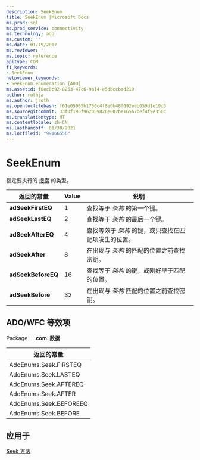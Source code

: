```yaml
---
description: SeekEnum
title: SeekEnum |Microsoft Docs
ms.prod: sql
ms.prod_service: connectivity
ms.technology: ado
ms.custom: ''
ms.date: 01/19/2017
ms.reviewer: ''
ms.topic: reference
apitype: COM
f1_keywords:
- SeekEnum
helpviewer_keywords:
- SeekEnum enumeration [ADO]
ms.assetid: f0ec0c92-8253-47c6-9a14-e5dbccbad219
author: rothja
ms.author: jroth
ms.openlocfilehash: f61e05965b1750c4f8e6b48f092eeb059d1e19d3
ms.sourcegitcommit: 33f0f190f962059826e002be165a2bef4f9e350c
ms.translationtype: MT
ms.contentlocale: zh-CN
ms.lasthandoff: 01/30/2021
ms.locfileid: "99166556"
---
```

# <a name="seekenum"></a>SeekEnum
指定要执行的 [搜索](./seek-method.md) 的类型。  
  
|返回的常量|Value|说明|  
|--------------|-----------|-----------------|  
|**adSeekFirstEQ**|1|查找等于 *架构* 的第一个键。|  
|**adSeekLastEQ**|2|查找等于 *架构* 的最后一个键。|  
|**adSeekAfterEQ**|4|查找等效于 *架构* 的键，或只查找在匹配项发生的位置。|  
|**adSeekAfter**|8|在出现与 *架构* 的匹配的位置之前查找密钥。|  
|**adSeekBeforeEQ**|16|查找等于 *架构* 的键，或刚好早于匹配的位置。|  
|**adSeekBefore**|32|在出现与 *架构* 匹配的位置之前查找密钥。|  
  
## <a name="adowfc-equivalent"></a>ADO/WFC 等效项  
 Package： **.com. 数据**  
  
|返回的常量|  
|--------------|  
|AdoEnums.Seek.FIRSTEQ|  
|AdoEnums.Seek.LASTEQ|  
|AdoEnums.Seek.AFTEREQ|  
|AdoEnums.Seek.AFTER|  
|AdoEnums.Seek.BEFOREEQ|  
|AdoEnums.Seek.BEFORE|  
  
## <a name="applies-to"></a>应用于  
 [Seek 方法](./seek-method.md)
